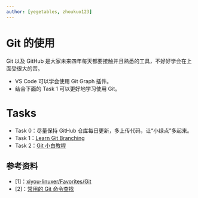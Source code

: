 ```yaml
---
author: [yegetables, zhoukuo123]
---
```


# Git 的使用

Git 以及 GitHub 是大家未来四年每天都要接触并且熟悉的工具，不好好学会在上面受很大的苦。

- VS Code 可以学会使用 Git Graph 插件。
- 结合下面的 Task 1 可以更好地学习使用 Git。

# Tasks

- Task 0：尽量保持 GitHub 仓库每日更新，多上传代码，让“小绿点”多起来。
- Task 1：[Learn Git Branching](https://learngitbranching.js.org/)
- Task 2：[Git 小白教程](https://rogerdudler.github.io/git-guide/index.zh.html)

## 参考资料

- [1]：[xiyou-linuxer/Favorites/Git](https://fav.xiyoulinux.com/Git)
- [2]：[常用的 Git 命令查找](https://github.com/521xueweihan/git-tips)
